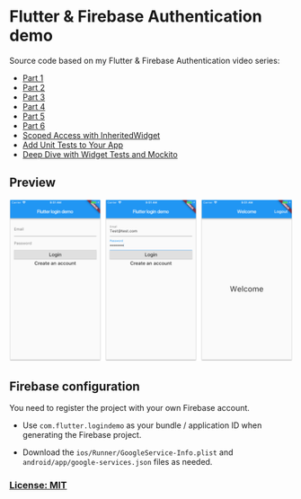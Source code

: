 # Flutter & Firebase Authentication demo

Source code based on my Flutter & Firebase Authentication video series:

- [Part 1](https://youtu.be/u_Lyx8KJWpg)
- [Part 2](https://youtu.be/BNOUtPSN-kA)
- [Part 3](https://youtu.be/aaKef60iuy8)
- [Part 4](https://youtu.be/w_EyVk4qLL4)
- [Part 5](https://youtu.be/Pl1rKBnmDkU)
- [Part 6](https://youtu.be/GDrlQ0L4ogg)
- [Scoped Access with InheritedWidget](https://youtu.be/X8JDPt83c6M)
- [Add Unit Tests to Your App](https://youtu.be/h0IbAIHAwnk)
- [Deep Dive with Widget Tests and Mockito](https://youtu.be/75i5VmTI6A0)


## Preview

![](screenshots/flutter-login-demo.png)

## Firebase configuration

You need to register the project with your own Firebase account.

- Use `com.flutter.logindemo` as your bundle / application ID when generating the Firebase project.

- Download the `ios/Runner/GoogleService-Info.plist` and `android/app/google-services.json` files as needed.


### [License: MIT](LICENSE.md)